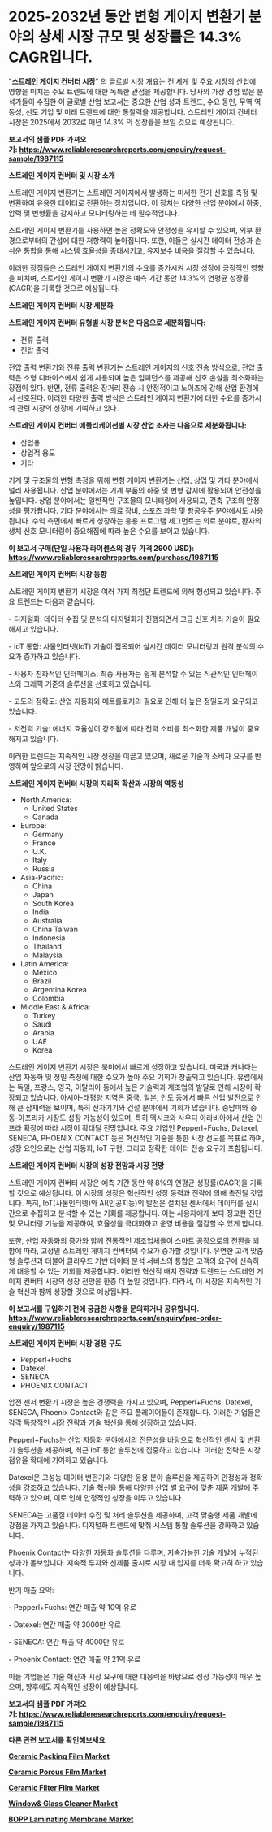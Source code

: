 <p><h1>2025-2032년 동안 변형 게이지 변환기 분야의 상세 시장 규모 및 성장률은 14.3% CAGR입니다.</h1></p><p>"<strong><a href="https://www.reliableresearchreports.com/strain-gauge-converters-r1987115?utm_campaign=105&utm_medium=7&utm_source=Github&utm_content=ia&utm_term=03042025&utm_id=strain-gauge-converters">스트레인 게이지 컨버터&nbsp;</a></strong><strong>시장</strong>" 의 글로벌 시장 개요는 전 세계 및 주요 시장의 산업에 영향을 미치는 주요 트렌드에 대한 독특한 관점을 제공합니다. 당사의 가장 경험 많은 분석가들이 수집한 이 글로벌 산업 보고서는 중요한 산업 성과 트렌드, 수요 동인, 무역 역동성, 선도 기업 및 미래 트렌드에 대한 통찰력을 제공합니다. 스트레인 게이지 컨버터 시장은 2025에서 2032로 매년 14.3% 의 성장률을 보일 것으로 예상됩니다.&nbsp;</p>
<p><strong>보고서의 샘플 PDF 가져오기:&nbsp;<a href="https://www.reliableresearchreports.com/enquiry/request-sample/1987115?utm_campaign=105&utm_medium=7&utm_source=Github&utm_content=ia&utm_term=03042025&utm_id=strain-gauge-converters">https://www.reliableresearchreports.com/enquiry/request-sample/1987115</a></strong></p>
<p><strong>스트레인 게이지 컨버터 및 시장 소개</strong></p>
<p><p>스트레인 게이지 변환기는 스트레인 게이지에서 발생하는 미세한 전기 신호를 측정 및 변환하여 유용한 데이터로 전환하는 장치입니다. 이 장치는 다양한 산업 분야에서 하중, 압력 및 변형률을 감지하고 모니터링하는 데 필수적입니다. </p><p>스트레인 게이지 변환기를 사용하면 높은 정확도와 안정성을 유지할 수 있으며, 외부 환경으로부터의 간섭에 대한 저항력이 높아집니다. 또한, 이들은 실시간 데이터 전송과 손쉬운 통합을 통해 시스템 효율성을 증대시키고, 유지보수 비용을 절감할 수 있습니다. </p><p>이러한 장점들은 스트레인 게이지 변환기의 수요를 증가시켜 시장 성장에 긍정적인 영향을 미치며, 스트레인 게이지 변환기 시장은 예측 기간 동안 14.3%의 연평균 성장률(CAGR)을 기록할 것으로 예상됩니다.</p></p>
<p><strong>스트레인 게이지 컨버터 시장 세분화</strong></p>
<p><strong>스트레인 게이지 컨버터 유형별 시장 분석은 다음으로 세분화됩니다:</strong></p>
<p><ul><li>전류 출력</li><li>전압 출력</li></ul></p>
<p><p>전압 출력 변환기와 전류 출력 변환기는 스트레인 게이지의 신호 전송 방식으로, 전압 출력은 소형 디바이스에서 쉽게 사용되며 높은 임피던스를 제공해 신호 손실을 최소화하는 장점이 있다. 반면, 전류 출력은 장거리 전송 시 안정적이고 노이즈에 강해 산업 환경에서 선호된다. 이러한 다양한 출력 방식은 스트레인 게이지 변환기에 대한 수요를 증가시켜 관련 시장의 성장에 기여하고 있다.</p></p>
<p><strong>스트레인 게이지 컨버터 애플리케이션별 시장 산업 조사는 다음으로 세분화됩니다:</strong></p>
<p><ul><li>산업용</li><li>상업적 용도</li><li>기타</li></ul></p>
<p><p>기계 및 구조물의 변형 측정을 위해 변형 게이지 변환기는 산업, 상업 및 기타 분야에서 널리 사용됩니다. 산업 분야에서는 기계 부품의 하중 및 변형 감지에 활용되어 안전성을 높입니다. 상업 분야에서는 일반적인 구조물의 모니터링에 사용되고, 건축 구조의 안정성을 평가합니다. 기타 분야에서는 의료 장비, 스포츠 과학 및 항공우주 분야에서도 사용됩니다. 수익 측면에서 빠르게 성장하는 응용 프로그램 세그먼트는 의료 분야로, 환자의 생체 신호 모니터링이 중요해짐에 따라 높은 수요를 보이고 있습니다.</p></p>
<p><strong>이 보고서 구매(단일 사용자 라이센스의 경우 가격 2900 USD): <a href="https://www.reliableresearchreports.com/purchase/1987115?utm_campaign=105&utm_medium=7&utm_source=Github&utm_content=ia&utm_term=03042025&utm_id=strain-gauge-converters">https://www.reliableresearchreports.com/purchase/1987115</a></strong></p>
<p><strong>스트레인 게이지 컨버터 시장 동향</strong></p>
<p><p>스트레인 게이지 변환기 시장은 여러 가지 최첨단 트렌드에 의해 형성되고 있습니다. 주요 트렌드는 다음과 같습니다:</p><p>- 디지털화: 데이터 수집 및 분석의 디지털화가 진행되면서 고급 신호 처리 기술이 필요해지고 있습니다.</p><p>- IoT 통합: 사물인터넷(IoT) 기술이 접목되어 실시간 데이터 모니터링과 원격 분석의 수요가 증가하고 있습니다.</p><p>- 사용자 친화적인 인터페이스: 최종 사용자는 쉽게 분석할 수 있는 직관적인 인터페이스와 그래픽 기준의 솔루션을 선호하고 있습니다.</p><p>- 고도의 정확도: 산업 자동화와 메트롤로지의 필요로 인해 더 높은 정밀도가 요구되고 있습니다.</p><p>- 저전력 기술: 에너지 효율성이 강조됨에 따라 전력 소비를 최소화한 제품 개발이 중요해지고 있습니다.</p><p>이러한 트렌드는 지속적인 시장 성장을 이끌고 있으며, 새로운 기술과 소비자 요구를 반영하여 앞으로의 시장 전망이 밝습니다.</p></p>
<p><strong>스트레인 게이지 컨버터 시장의 지리적 확산과 시장의 역동성</strong></p>
<p><ul>
    <li>
        North America:
        <ul>
            <li>United States</li>
            <li>Canada</li>
        </ul>
    </li>
    <li>
        Europe:
        <ul>
            <li>Germany</li>
            <li>France</li>
            <li>U.K.</li>
            <li>Italy</li>
            <li>Russia</li>
        </ul>
    </li>
    <li>
        Asia-Pacific:
        <ul>
            <li>China</li>
            <li>Japan</li>
            <li>South Korea</li>
            <li>India</li>
            <li>Australia</li>
            <li>China Taiwan</li>
            <li>Indonesia</li>
            <li>Thailand</li>
            <li>Malaysia</li>
        </ul>
    </li>
    <li>
        Latin America:
        <ul>
            <li>Mexico</li>
            <li>Brazil</li>
            <li>Argentina Korea</li>
            <li>Colombia</li>
        </ul>
    </li>
    <li>
        Middle East & Africa:
        <ul>
            <li>Turkey</li>
            <li>Saudi</li>
            <li>Arabia</li>
            <li>UAE</li>
            <li>Korea</li>
        </ul>
    </li>
    </ul></p>
<p><p>스트레인 게이지 변환기 시장은 북미에서 빠르게 성장하고 있습니다. 미국과 캐나다는 산업 자동화 및 정밀 측정에 대한 수요가 높아 주요 기회가 창출되고 있습니다. 유럽에서는 독일, 프랑스, 영국, 이탈리아 등에서 높은 기술력과 제조업의 발달로 인해 시장이 확장되고 있습니다. 아시아-태평양 지역은 중국, 일본, 인도 등에서 빠른 산업 발전으로 인해 큰 잠재력을 보이며, 특히 전자기기와 건설 분야에서 기회가 많습니다. 중남미와 중동-아프리카 시장도 성장 가능성이 있으며, 특히 멕시코와 사우디 아라비아에서 산업 인프라 확장에 따라 시장이 확대될 전망입니다. 주요 기업인 Pepperl+Fuchs, Datexel, SENECA, PHOENIX CONTACT 등은 혁신적인 기술을 통한 시장 선도를 목표로 하며, 성장 요인으로는 산업 자동화, IoT 구현, 그리고 정확한 데이터 전송 요구가 포함됩니다.</p></p>
<p><strong>스트레인 게이지 컨버터 시장의 성장 전망과 시장 전망</strong></p>
<p><p>스트레인 게이지 컨버터 시장은 예측 기간 동안 약 8%의 연평균 성장률(CAGR)을 기록할 것으로 예상됩니다. 이 시장의 성장은 혁신적인 성장 동력과 전략에 의해 촉진될 것입니다. 특히, IoT(사물인터넷)와 AI(인공지능)의 발전은 설치된 센서에서 데이터를 실시간으로 수집하고 분석할 수 있는 기회를 제공합니다. 이는 사용자에게 보다 정교한 진단 및 모니터링 기능을 제공하여, 효율성을 극대화하고 운영 비용을 절감할 수 있게 합니다. </p><p>또한, 산업 자동화의 증가와 함께 전통적인 제조업체들이 스마트 공장으로의 전환을 꾀함에 따라, 고정밀 스트레인 게이지 컨버터의 수요가 증가할 것입니다. 유연한 고객 맞춤형 솔루션과 더불어 클라우드 기반 데이터 분석 서비스의 통합은 고객의 요구에 신속하게 대응할 수 있는 기회를 제공합니다. 이러한 혁신적 배치 전략과 트렌드는 스트레인 게이지 컨버터 시장의 성장 전망을 한층 더 높일 것입니다. 따라서, 이 시장은 지속적인 기술 혁신과 함께 성장할 것으로 예상됩니다.</p></p>
<p><strong>이 보고서를 구입하기 전에 궁금한 사항을 문의하거나 공유합니다. <a href="https://www.reliableresearchreports.com/enquiry/pre-order-enquiry/1987115?utm_campaign=105&utm_medium=7&utm_source=Github&utm_content=ia&utm_term=03042025&utm_id=strain-gauge-converters">https://www.reliableresearchreports.com/enquiry/pre-order-enquiry/1987115</a></strong></p>
<p><strong>스트레인 게이지 컨버터 시장 경쟁 구도</strong></p>
<p><ul><li>Pepperl+Fuchs</li><li>Datexel</li><li>SENECA</li><li>PHOENIX CONTACT</li></ul></p>
<p><p>압전 센서 변환기 시장은 높은 경쟁력을 가지고 있으며, Pepperl+Fuchs, Datexel, SENECA, Phoenix Contact와 같은 주요 플레이어들이 존재합니다. 이러한 기업들은 각각 독창적인 시장 전략과 기술 혁신을 통해 성장하고 있습니다.</p><p>Pepperl+Fuchs는 산업 자동화 분야에서의 전문성을 바탕으로 혁신적인 센서 및 변환기 솔루션을 제공하며, 최근 IoT 통합 솔루션에 집중하고 있습니다. 이러한 전략은 시장 점유율 확대에 기여하고 있습니다.</p><p>Datexel은 고성능 데이터 변환기와 다양한 응용 분야 솔루션을 제공하여 안정성과 정확성을 강조하고 있습니다. 기술 혁신을 통해 다양한 산업 별 요구에 맞춘 제품 개발에 주력하고 있으며, 이로 인해 안정적인 성장을 이루고 있습니다.</p><p>SENECA는 고품질 데이터 수집 및 처리 솔루션을 제공하며, 고객 맞춤형 제품 개발에 강점을 가지고 있습니다. 디지털화 트렌드에 맞춰 시스템 통합 솔루션을 강화하고 있습니다.</p><p>Phoenix Contact는 다양한 자동화 솔루션을 다루며, 지속가능한 기술 개발에 누적된 성과가 돋보입니다. 지속적 투자와 신제품 출시로 시장 내 입지를 더욱 확고히 하고 있습니다.</p><p>반기 매출 요약:</p><p>- Pepperl+Fuchs: 연간 매출 약 10억 유로</p><p>- Datexel: 연간 매출 약 3000만 유로</p><p>- SENECA: 연간 매출 약 4000만 유로</p><p>- Phoenix Contact: 연간 매출 약 21억 유로</p><p>이들 기업들은 기술 혁신과 시장 요구에 대한 대응력을 바탕으로 성장 가능성이 매우 높으며, 향후에도 지속적인 성장이 예상됩니다.</p></p>
<p><strong>보고서의 샘플 PDF 가져오기:&nbsp;<a href="https://www.reliableresearchreports.com/enquiry/request-sample/1987115?utm_campaign=105&utm_medium=7&utm_source=Github&utm_content=ia&utm_term=03042025&utm_id=strain-gauge-converters">https://www.reliableresearchreports.com/enquiry/request-sample/1987115</a></strong></p>
<p><strong></strong></p>
<p><strong></strong></p>
<p><strong></strong></p>
<p><strong></strong></p>
<p><strong>다른 관련 보고서를 확인해보세요</strong></p>
<p><strong><p><a href="https://github.com/reahmmunises/Market-Research-Report-List-1/blob/main/ceramic-packing-film-market.md?utm_campaign=105&utm_medium=7&utm_source=Github&utm_content=ia&utm_term=03042025&utm_id=strain-gauge-converters">Ceramic Packing Film Market</a></p><p><a href="https://github.com/pilukypalis/Market-Research-Report-List-1/blob/main/ceramic-porous-film-market.md?utm_campaign=105&utm_medium=7&utm_source=Github&utm_content=ia&utm_term=03042025&utm_id=strain-gauge-converters">Ceramic Porous Film Market</a></p><p><a href="https://github.com/jugutstam/Market-Research-Report-List-1/blob/main/ceramic-filter-film-market.md?utm_campaign=105&utm_medium=7&utm_source=Github&utm_content=ia&utm_term=03042025&utm_id=strain-gauge-converters">Ceramic Filter Film Market</a></p><p><a href="https://github.com/moratronak3q/Market-Research-Report-List-1/blob/main/window-glass-cleaner-market.md?utm_campaign=105&utm_medium=7&utm_source=Github&utm_content=ia&utm_term=03042025&utm_id=strain-gauge-converters">Window& Glass Cleaner Market</a></p><p><a href="https://github.com/latzerelfigo48/Market-Research-Report-List-1/blob/main/bopp-laminating-membrane-market.md?utm_campaign=105&utm_medium=7&utm_source=Github&utm_content=ia&utm_term=03042025&utm_id=strain-gauge-converters">BOPP Laminating Membrane Market</a></p></strong></p>
<p></p>